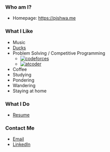 ### Who am I?

- Homepage: https://pjshwa.me


### What I Like

- Music
- [Ducks](https://www.youtube.com/watch?v=0Da8ZhKcNKQ)
- Problem Solving / Competitive Programming
  - [![codeforces](https://cp-logo.vercel.app/codeforces/pjshwa?logo=true)](https://codeforces.com/profile/pjshwa)
  - [![atcoder](https://cp-logo.vercel.app/atcoder/pjshwa?logo=true)](https://atcoder.jp/users/pjshwa)
- Coffee
- Studying
- Pondering
- Wandering
- Staying at home


### What I Do

- [Resume](https://pjshwa.me/resume.pdf)


### Contact Me

- [Email](mailto:pjshwa@gmail.com)
- [LinkedIn](https://www.linkedin.com/in/pjshwa/)
